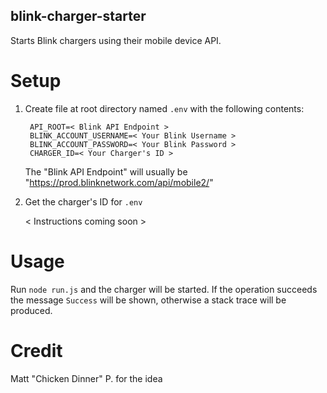 blink-charger-starter
------------

Starts Blink chargers using their mobile device API.

# Setup
1. Create file at root directory named `.env` with the following contents:


        API_ROOT=< Blink API Endpoint >
        BLINK_ACCOUNT_USERNAME=< Your Blink Username >
        BLINK_ACCOUNT_PASSWORD=< Your Blink Password >
        CHARGER_ID=< Your Charger's ID >

   The "Blink API Endpoint" will usually be "https://prod.blinknetwork.com/api/mobile2/"

2.  Get the charger's ID  for `.env`

    < Instructions coming soon >
    
# Usage

Run `node run.js` and the charger will be started. If the operation succeeds the message `Success` will be shown, otherwise a stack trace will be produced.

# Credit

Matt "Chicken Dinner" P. for the idea
